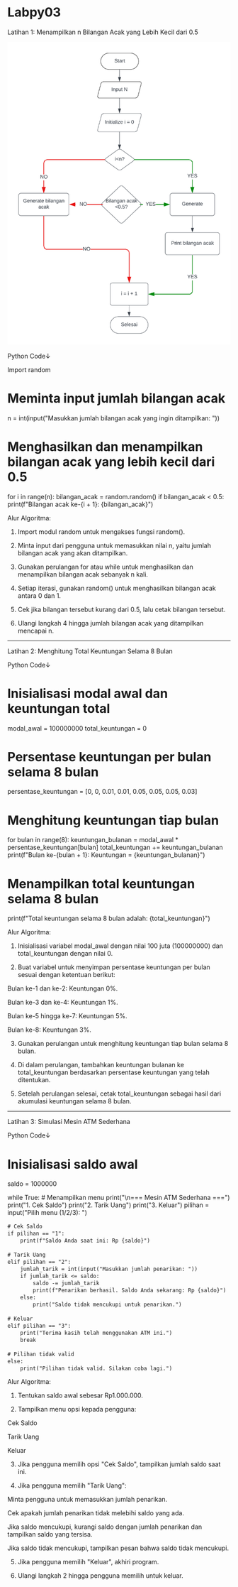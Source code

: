 # Labpy03
Latihan 1: Menampilkan n Bilangan Acak yang Lebih Kecil dari 0.5


![](<Random Number _ 0.5_.png>)


Python Code↓

Import random

# Meminta input jumlah bilangan acak
n = int(input("Masukkan jumlah bilangan acak yang ingin ditampilkan: "))

# Menghasilkan dan menampilkan bilangan acak yang lebih kecil dari 0.5
for i in range(n):
    bilangan_acak = random.random()
    if bilangan_acak < 0.5:
        print(f"Bilangan acak ke-{i + 1}: {bilangan_acak}")


Alur Algoritma:

1. Import modul random untuk mengakses fungsi random().

2. Minta input dari pengguna untuk memasukkan nilai n, yaitu jumlah bilangan acak yang akan ditampilkan.

3. Gunakan perulangan for atau while untuk menghasilkan dan menampilkan bilangan acak sebanyak n kali.

4. Setiap iterasi, gunakan random() untuk menghasilkan bilangan acak antara 0 dan 1.

5. Cek jika bilangan tersebut kurang dari 0.5, lalu cetak bilangan tersebut.


6. Ulangi langkah 4 hingga jumlah bilangan acak yang ditampilkan mencapai n.

---

Latihan 2: Menghitung Total Keuntungan Selama 8 Bulan





Python Code↓
# Inisialisasi modal awal dan keuntungan total
modal_awal = 100000000
total_keuntungan = 0

# Persentase keuntungan per bulan selama 8 bulan
persentase_keuntungan = [0, 0, 0.01, 0.01, 0.05, 0.05, 0.05, 0.03]

# Menghitung keuntungan tiap bulan
for bulan in range(8):
    keuntungan_bulanan = modal_awal * persentase_keuntungan[bulan]
    total_keuntungan += keuntungan_bulanan
    print(f"Bulan ke-{bulan + 1}: Keuntungan = {keuntungan_bulanan}")

# Menampilkan total keuntungan selama 8 bulan
print(f"Total keuntungan selama 8 bulan adalah: {total_keuntungan}")


Alur Algoritma:

1. Inisialisasi variabel modal_awal dengan nilai 100 juta (100000000) dan total_keuntungan dengan nilai 0.


2. Buat variabel untuk menyimpan persentase keuntungan per bulan sesuai dengan ketentuan berikut:

Bulan ke-1 dan ke-2: Keuntungan 0%.

Bulan ke-3 dan ke-4: Keuntungan 1%.

Bulan ke-5 hingga ke-7: Keuntungan 5%.

Bulan ke-8: Keuntungan 3%.


3. Gunakan perulangan untuk menghitung keuntungan tiap bulan selama 8 bulan.

4. Di dalam perulangan, tambahkan keuntungan bulanan ke total_keuntungan berdasarkan persentase keuntungan yang telah ditentukan.


5. Setelah perulangan selesai, cetak total_keuntungan sebagai hasil dari akumulasi keuntungan selama 8 bulan.

---

Latihan 3: Simulasi Mesin ATM Sederhana

Python Code↓
# Inisialisasi saldo awal
saldo = 1000000

while True:
    # Menampilkan menu
    print("\n=== Mesin ATM Sederhana ===")
    print("1. Cek Saldo")
    print("2. Tarik Uang")
    print("3. Keluar")
    pilihan = input("Pilih menu (1/2/3): ")

    # Cek Saldo
    if pilihan == "1":
        print(f"Saldo Anda saat ini: Rp {saldo}")

    # Tarik Uang
    elif pilihan == "2":
        jumlah_tarik = int(input("Masukkan jumlah penarikan: "))
        if jumlah_tarik <= saldo:
            saldo -= jumlah_tarik
            print(f"Penarikan berhasil. Saldo Anda sekarang: Rp {saldo}")
        else:
            print("Saldo tidak mencukupi untuk penarikan.")

    # Keluar
    elif pilihan == "3":
        print("Terima kasih telah menggunakan ATM ini.")
        break

    # Pilihan tidak valid
    else:
        print("Pilihan tidak valid. Silakan coba lagi.")


Alur Algoritma:

1. Tentukan saldo awal sebesar Rp1.000.000.


2. Tampilkan menu opsi kepada pengguna:

Cek Saldo

Tarik Uang

Keluar


3. Jika pengguna memilih opsi "Cek Saldo", tampilkan jumlah saldo saat ini.

4. Jika pengguna memilih "Tarik Uang":

Minta pengguna untuk memasukkan jumlah penarikan.

Cek apakah jumlah penarikan tidak melebihi saldo yang ada.

Jika saldo mencukupi, kurangi saldo dengan jumlah penarikan dan tampilkan saldo yang tersisa.

Jika saldo tidak mencukupi, tampilkan pesan bahwa saldo tidak mencukupi.

5. Jika pengguna memilih "Keluar", akhiri program.

6. Ulangi langkah 2 hingga pengguna memilih untuk keluar.
